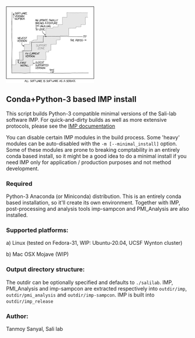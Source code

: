 
![](xkcd.png) 

## Conda+Python-3 based IMP install

This script builds Python-3 compatible minimal versions of the Sali-lab
software IMP. For quick-and-dirty builds as well as more extensive protocols,
please see the [IMP documentation](https://integrativemodeling.org/2.13.0/doc/manual/installation.html)

You can disable certain IMP modules in the build process. Some 'heavy' modules
can be auto-disabled with the ```-m [--minimal_install]``` option. Some of these
modules are prone to breaking comptability in an entirely conda based install,
so it might be a good idea to do a minimal install if you need IMP only for
application / production purposes and not method development.

### Required
Python-3 Anaconda (or Miniconda) distribution.
This is an entirely conda based installation, so it'll create its own
environment. Together with IMP, post-processing and analysis tools imp-sampcon
and PMI_Analysis are also installed.

### Supported platforms:
a) Linux (tested on Fedora-31, WIP: Ubuntu-20.04, UCSF Wynton cluster)

b) Mac OSX Mojave (WIP)

### Output directory structure:
The outdir can be optionally specified and defaults to ```./salilab```.
IMP, PMI_Analysis and imp-sampcon are extracted respectively into ```outdir/imp```,
```outdir/pmi_analysis``` and ```outdir/imp-sampcon```.
IMP is built into ```outdir/imp_release```

### Author:
Tanmoy Sanyal,
Sali lab